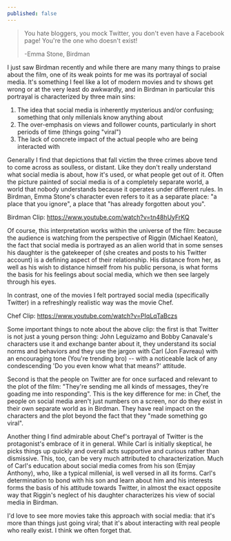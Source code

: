 ```yaml
---
published: false
---
```


> You hate bloggers, you mock Twitter, you don't even have a Facebook page! You're the one who doesn't exist!
> 
> -Emma Stone, Birdman

I just saw Birdman recently and while there are many many things to praise about the film, one of its weak points for me was its portrayal of social media. It's something I feel like a lot of modern movies and tv shows get wrong or at the very least do awkwardly, and in Birdman in particular this portrayal is characterized by three main sins:

1. The idea that social media is inherently mysterious and/or confusing; something that only millenials know anything about
2. The over-emphasis on views and follower counts, particularly in short periods of time (things going "viral")
3. The lack of concrete impact of the actual people who are being interacted with

Generally I find that depictions that fall victim the three crimes above tend to come across as soulless, or distant. Like they don't really understand what social media is about, how it's used, or what people get out of it. Often the picture painted of social media is of a completely separate world, a world that nobody understands because it operates under different rules. In Birdman, Emma Stone's character even refers to it as a separate place: "a place that you ignore", a place that "has already forgotten about you".

Birdman Clip: https://www.youtube.com/watch?v=tn48hUyFrKQ

Of course, this interpretation works within the universe of the film: because the audience is watching from the perspective of Riggin (Michael Keaton), the fact that social media is portrayed as an alien world that in some senses his daughter is the gatekeeper of (she creates and posts to his Twitter account) is a defining aspect of their relationship. His distance from her, as well as his wish to distance himself from his public persona, is what forms the basis for his feelings about social media, which we then see largely through his eyes.

In contrast, one of the movies I felt portrayed social media (specifically Twitter) in a refreshingly realistic way was the movie Chef. 

Chef Clip: https://www.youtube.com/watch?v=PIqLqTaBczs

Some important things to note about the above clip: the first is that Twitter is not just a young person thing: John Leguizamo and Bobby Canavale's characters use it and exchange banter about it, they understand its social norms and behaviors and they use the jargon with Carl (Jon Favreau) with an encouraging tone (You're trending bro) -- with a noticeable lack of any condescending 'Do you even know what that means?' attitude.

Second is that the people on Twitter are for once surfaced and relevant to the plot of the film: "They're sending me all kinds of messages, they're goading me into responding". This is the key difference for me: in Chef, the people on social media aren't just numbers on a screen, nor do they exist in their own separate world as in Birdman. They have real impact on the characters and the plot beyond the fact that they "made something go viral".

Another thing I find admirable about Chef's portrayal of Twitter is the protagonist's embrace of it in general. While Carl is initially skeptical, he picks things up quickly and overall acts supportive and curious rather than dismissive. This, too, can be very much attributed to characterization. Much of Carl's education about social media comes from his son (Emjay Anthony), who, like a typical millenial, is well versed in all its forms. Carl's determination to bond with his son and learn about him and his interests forms the basis of his attitude towards Twitter, in almost the exact opposite way that Riggin's neglect of his daughter characterizes his view of social media in Birdman.

I'd love to see more movies take this approach with social media: that it's more than things just going viral; that it's about interacting with real people who really exist. I think we often forget that.






